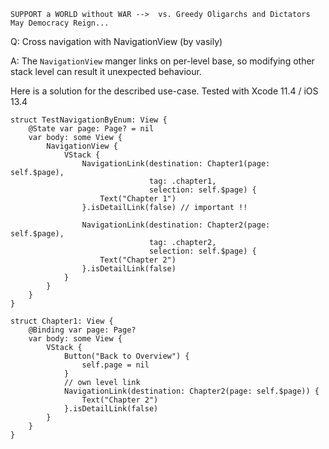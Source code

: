 ```
SUPPORT a WORLD without WAR -->  vs. Greedy Oligarchs and Dictators
May Democracy Reign... 
```

Q: Cross navigation with NavigationView (by vasily)

A: The `NavigationView` manger links on per-level base, so modifying other stack level can result it unexpected behaviour.

Here is a solution for the described use-case. Tested with Xcode 11.4 / iOS 13.4

```
struct TestNavigationByEnum: View {
    @State var page: Page? = nil
    var body: some View {
        NavigationView {
            VStack {
                NavigationLink(destination: Chapter1(page: self.$page),
                               tag: .chapter1,
                               selection: self.$page) {
                    Text("Chapter 1")
                }.isDetailLink(false) // important !!

                NavigationLink(destination: Chapter2(page: self.$page),
                               tag: .chapter2,
                               selection: self.$page) {
                    Text("Chapter 2")
                }.isDetailLink(false)
            }
        }
    }
}

struct Chapter1: View {
    @Binding var page: Page?
    var body: some View {
        VStack {
            Button("Back to Overview") {
                self.page = nil
            }
            // own level link
            NavigationLink(destination: Chapter2(page: self.$page)) {
                Text("Chapter 2")
            }.isDetailLink(false)
        }
    }
}
```
